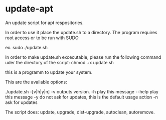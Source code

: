 # update-apt
An update script for apt respositories.

In order to use it place the update.sh to a directory.
The program requires root access or to be run with SUDO

ex. sudo ./update.sh

In order to make update.sh excecutable, please run the following command uder the directory of the script:
chmod +x update.sh

this is a programm to update your system.

This are the available options:

./update.sh -[v|h|y|n]
	 -v 		 outputs version.
	 -h 		 play this message
	 --help 	 play this message
	 -y 		 do not ask for updates, this is the default usage action
	 -n 		 ask for updates

The script does:
update, upgrade, dist-upgrade, autoclean, autoremove.
